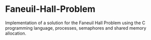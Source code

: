 # Faneuil-Hall-Problem
Implementation of a solution for the Faneuil Hall Problem using the C programming language, processes, semaphores and shared memory allocation.
